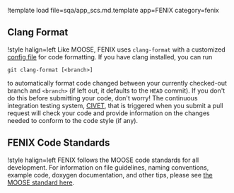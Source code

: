 !template load file=sqa/app_scs.md.template app=FENIX category=fenix

## Clang Format

!style halign=left
Like MOOSE, FENIX uses `clang-format` with a customized
[config file](https://github.com/idaholab/fenix/blob/devel/.clang-format)
for code formatting. If you have clang installed, you can run

```
git clang-format [<branch>]
```

to automatically format code changed between your currently checked-out branch
and `<branch>` (if left out, it defaults to the `HEAD` commit). If you don't do
this before submitting your code, don't worry! The continuous integration
testing system, [CIVET](https://civet.inl.gov), that is triggered when
you submit a pull request will check your code and provide information on the
changes needed to conform to the code style (if any).

## FENIX Code Standards

!style halign=left
FENIX follows the MOOSE code standards for all development. For information on file guidelines,
naming conventions, example code, doxygen documentation, and other tips, please see
[the MOOSE standard here](sqa/framework_scs.md).
